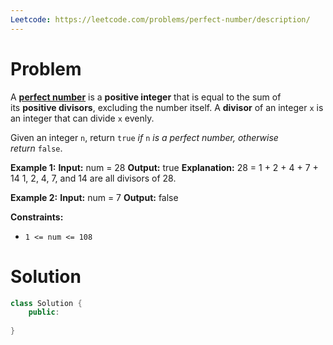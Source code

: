 ```yaml
---
Leetcode: https://leetcode.com/problems/perfect-number/description/
---
```

# Problem

A [**perfect number**](https://en.wikipedia.org/wiki/Perfect_number) is a **positive integer** that is equal to the sum of its **positive divisors**, excluding the number itself. A **divisor** of an integer `x` is an integer that can divide `x` evenly.

Given an integer `n`, return `true` _if_ `n` _is a perfect number, otherwise return_ `false`.

**Example 1:**
**Input:** num = 28
**Output:** true
**Explanation:** 28 = 1 + 2 + 4 + 7 + 14
1, 2, 4, 7, and 14 are all divisors of 28.

**Example 2:**
**Input:** num = 7
**Output:** false

**Constraints:**
- `1 <= num <= 108`

# Solution

```cpp
class Solution {
	public:
	
}
```